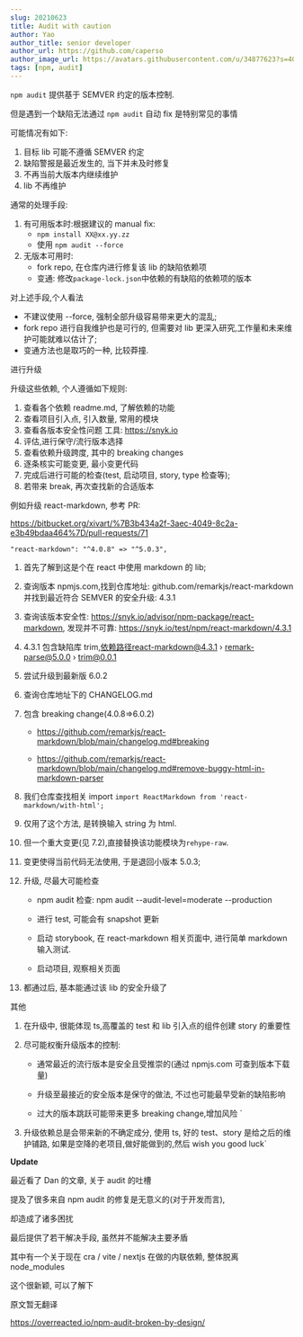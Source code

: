 ```yaml
---
slug: 20210623
title: Audit with caution
author: Yao
author_title: senior developer
author_url: https://github.com/caperso
author_image_url: https://avatars.githubusercontent.com/u/34877623?s=400&u=8da3f1b8199cdbd5591ea229149fa663f2011065&v=4
tags: [npm, audit]
---
```


`npm audit` 提供基于 SEMVER 约定的版本控制.

但是遇到一个缺陷无法通过 `npm audit` 自动 fix 是特别常见的事情

可能情况有如下:

1. 目标 lib 可能不遵循 SEMVER 约定
2. 缺陷警报是最近发生的, 当下并未及时修复
3. 不再当前大版本内继续维护
4. lib 不再维护
<!--truncate-->

通常的处理手段:

1. 有可用版本时:根据建议的 manual fix:
   - `npm install XX@xx.yy.zz`
   - 使用 `npm audit --force`
2. 无版本可用时:
   - fork repo, 在仓库内进行修复该 lib 的缺陷依赖项
   - 变通: 修改`package-lock.json`中依赖的有缺陷的依赖项的版本

对上述手段,个人看法

- 不建议使用 --force, 强制全部升级容易带来更大的混乱;
- fork repo 进行自我维护也是可行的, 但需要对 lib 更深入研究,工作量和未来维护可能就难以估计了;
- 变通方法也是取巧的一种, 比较莽撞.

进行升级

升级这些依赖, 个人遵循如下规则:

1. 查看各个依赖 readme.md, 了解依赖的功能
2. 查看项目引入点, 引入数量, 常用的模块
3. 查看各版本安全性问题 工具: https://snyk.io
4. 评估,进行保守/流行版本选择
5. 查看依赖升级跨度, 其中的 breaking changes
6. 逐条核实可能变更, 最小变更代码
7. 完成后进行可能的检查(test, 启动项目, story, type 检查等);
8. 若带来 break, 再次查找新的合适版本

例如升级 react-markdown, 参考 PR:

https://bitbucket.org/xivart/%7B3b434a2f-3aec-4049-8c2a-e3b49bdaa464%7D/pull-requests/71

`"react-markdown": "^4.0.8" => "^5.0.3",`

1. 首先了解到这是个在 react 中使用 markdown 的 lib;
2. 查询版本 npmjs.com,找到仓库地址: github.com/remarkjs/react-markdown 并找到最近符合 SEMVER 的安全升级: 4.3.1
3. 查询该版本安全性: https://snyk.io/advisor/npm-package/react-markdown, 发现并不可靠: https://snyk.io/test/npm/react-markdown/4.3.1
4. 4.3.1 包含缺陷库 trim,依赖路径react-markdown@4.3.1 › remark-parse@5.0.0 › trim@0.0.1
5. 尝试升级到最新版 6.0.2
6. 查询仓库地址下的 CHANGELOG.md
7. 包含 breaking change(4.0.8=>6.0.2)

   - https://github.com/remarkjs/react-markdown/blob/main/changelog.md#breaking

   - https://github.com/remarkjs/react-markdown/blob/main/changelog.md#remove-buggy-html-in-markdown-parser

8. 我们仓库查找相关 import `import ReactMarkdown from 'react-markdown/with-html';`
9. 仅用了这个方法, 是转换输入 string 为 html.
10. 但一个重大变更(见 7.2),直接替换该功能模块为`rehype-raw`.
11. 变更使得当前代码无法使用, 于是退回小版本 5.0.3;
12. 升级, 尽最大可能检查

    - npm audit 检查: npm audit --audit-level=moderate --production

    - 进行 test, 可能会有 snapshot 更新

    - 启动 storybook, 在 react-markdown 相关页面中, 进行简单 markdown 输入测试.

    - 启动项目, 观察相关页面

13. 都通过后, 基本能通过该 lib 的安全升级了

其他

1. 在升级中, 很能体现 ts,高覆盖的 test 和 lib 引入点的组件创建 story 的重要性

2. 尽可能权衡升级版本的控制:

   - 通常最近的流行版本是安全且受推崇的(通过 npmjs.com 可查到版本下载量)

   - 升级至最接近的安全版本是保守的做法, 不过也可能最早受新的缺陷影响

   - 过大的版本跳跃可能带来更多 breaking change,增加风险
     `

3. 升级依赖总是会带来新的不确定成分, 使用 ts, 好的 test、story 是给之后的维护铺路, 如果是空降的老项目,做好能做到的,然后 wish you good luck`

**Update**

最近看了 Dan 的文章, 关于 audit 的吐槽

提及了很多来自 npm audit 的修复是无意义的(对于开发而言),

却造成了诸多困扰

最后提供了若干解决手段, 虽然并不能解决主要矛盾

其中有一个关于现在 cra / vite / nextjs 在做的内联依赖, 整体脱离 node_modules

这个很新颖, 可以了解下

原文暂无翻译

https://overreacted.io/npm-audit-broken-by-design/
